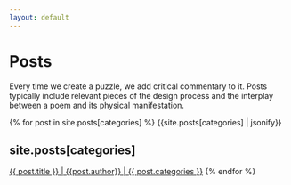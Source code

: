 ```yaml
---
layout: default
---
```


# Posts

Every time we create a puzzle, we add critical commentary to it. Posts typically include relevant pieces of the design process and the interplay between a poem and its physical manifestation.

{% for post in site.posts[categories] %}
{{site.posts[categories] | jsonify}}
<h2>site.posts[categories]</h2>
<a href="{{ site.baseurl }}{{ post.url }}">{{ post.title }} | {{post.author}} | {{ post.categories }}</a>
{% endfor %} 


<!--{% for post in site.posts %}
<a href="{{ site.baseurl }}{{ post.url }}">{{ post.title }} | {{post.author}} | {{ post.categories }}</a>
{% endfor %} -->